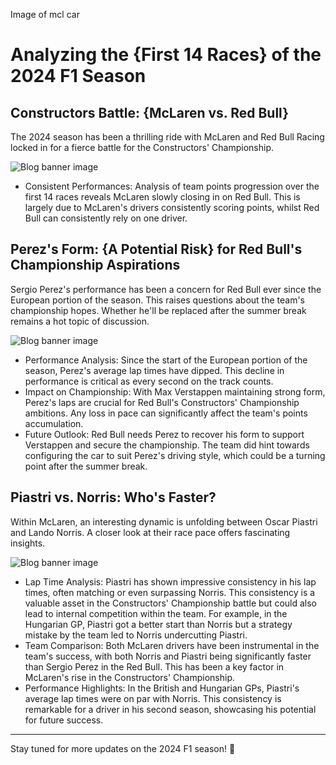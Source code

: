 Image of mcl car

# Analyzing the \{First 14 Races} of the 2024 F1 Season

## Constructors Battle: \{McLaren vs. Red Bull}

The 2024 season has been a thrilling ride with McLaren and Red Bull Racing locked in for a fierce battle for the Constructors' Championship.

![Blog banner image]({github}/f1-2024-h1.png)

- Consistent Performances: Analysis of team points progression over the first 14 races reveals McLaren slowly closing in on Red Bull. This is largely due to McLaren's drivers consistently scoring points, whilst Red Bull can consistently rely on one driver.

## Perez's Form: \{A Potential Risk} for Red Bull's Championship Aspirations

Sergio Perez's performance has been a concern for Red Bull ever since the European portion of the season. This raises questions about the team's championship hopes. Whether he'll be replaced after the summer break remains a hot topic of discussion.

![Blog banner image]({github}/f1-drivers-h1-02.png)

- Performance Analysis: Since the start of the European portion of the season, Perez's average lap times have dipped. This decline in performance is critical as every second on the track counts.
- Impact on Championship: With Max Verstappen maintaining strong form, Perez's laps are crucial for Red Bull's Constructors' Championship ambitions. Any loss in pace can significantly affect the team's points accumulation.
- Future Outlook: Red Bull needs Perez to recover his form to support Verstappen and secure the championship. The team did hint towards configuring the car to suit Perez's driving style, which could be a turning point after the summer break.

## Piastri vs. Norris: Who's Faster? 

Within McLaren, an interesting dynamic is unfolding between Oscar Piastri and Lando Norris. A closer look at their race pace offers fascinating insights.

![Blog banner image]({github}/f1-drivers-h1.png)

- Lap Time Analysis: Piastri has shown impressive consistency in his lap times, often matching or even surpassing Norris. This consistency is a valuable asset in the Constructors' Championship battle but could also lead to internal competition within the team. For example, in the Hungarian GP, Piastri got a better start than Norris but a strategy mistake by the team led to Norris undercutting Piastri.
- Team Comparison: Both McLaren drivers have been instrumental in the team's success, with both Norris and Piastri being significantly faster than Sergio Perez in the Red Bull. This has been a key factor in McLaren's rise in the Constructors' Championship.
- Performance Highlights: In the British and Hungarian GPs, Piastri's average lap times were on par with Norris. This consistency is remarkable for a driver in his second season, showcasing his potential for future success.

---

Stay tuned for more updates on the 2024 F1 season! 🏁
